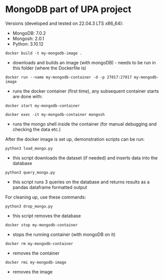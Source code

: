 # MongoDB part of UPA project

Versions (developed and tested on 22.04.3 LTS x86_64):
- MongoDB:		7.0.2
- Mongosh:		2.0.1
- Python:       3.10.12

```shell
docker build -t my-mongodb-image .
```
- downloads and builds an image (with mongoDB) - needs to be run in this folder (where the Dockerfile is)

```shell
docker run --name my-mongodb-container -d -p 27017:27017 my-mongodb-image
```
- runs the docker container (first time), any subsequent container starts are done with:

```shell
docker start my-mongodb-container
```

```shell
docker exec -it my-mongodb-container mongosh
```
- runs the mongo shell inside the container (for manual debugging and checking the data etc.)

After the docker image is set up, demonstration scripts can be run:

```shell
python3 load_mongo.py
```
- this script downloads the dataset (if needed) and inserts data into the database 

```shell
python3 query_mongo.py
```
- this script runs 3 queries on the database and returns results as a pandas dataframe formatted output

For cleaning up, use these commands:

```shell
python3 drop_mongo.py
```
- this script removes the database

```shell
docker stop my-mongodb-container
```
- stops the running container (with mongoDB on it)

```shell
docker rm my-mongodb-container
``` 
- removes the container

```shell
docker rmi my-mongodb-image
```
- removes the image